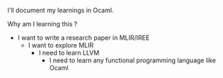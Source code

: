 I'll document my learnings in Ocaml.

Why am I learning this ?
- I want to write a research paper in MLIR/IREE
  - I want to explore MLIR
    - I need to learn LLVM
      - I need to learn any functional programming language like Ocaml
